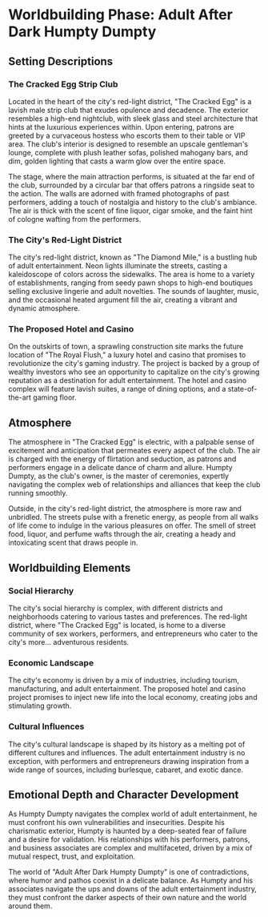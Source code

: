  

# Worldbuilding Phase: Adult After Dark Humpty Dumpty

## Setting Descriptions

### The Cracked Egg Strip Club

Located in the heart of the city's red-light district, "The Cracked Egg" is a lavish male strip club that exudes opulence and decadence. The exterior resembles a high-end nightclub, with sleek glass and steel architecture that hints at the luxurious experiences within. Upon entering, patrons are greeted by a curvaceous hostess who escorts them to their table or VIP area. The club's interior is designed to resemble an upscale gentleman's lounge, complete with plush leather sofas, polished mahogany bars, and dim, golden lighting that casts a warm glow over the entire space.

The stage, where the main attraction performs, is situated at the far end of the club, surrounded by a circular bar that offers patrons a ringside seat to the action. The walls are adorned with framed photographs of past performers, adding a touch of nostalgia and history to the club's ambiance. The air is thick with the scent of fine liquor, cigar smoke, and the faint hint of cologne wafting from the performers.

### The City's Red-Light District

The city's red-light district, known as "The Diamond Mile," is a bustling hub of adult entertainment. Neon lights illuminate the streets, casting a kaleidoscope of colors across the sidewalks. The area is home to a variety of establishments, ranging from seedy pawn shops to high-end boutiques selling exclusive lingerie and adult novelties. The sounds of laughter, music, and the occasional heated argument fill the air, creating a vibrant and dynamic atmosphere.

### The Proposed Hotel and Casino

On the outskirts of town, a sprawling construction site marks the future location of "The Royal Flush," a luxury hotel and casino that promises to revolutionize the city's gaming industry. The project is backed by a group of wealthy investors who see an opportunity to capitalize on the city's growing reputation as a destination for adult entertainment. The hotel and casino complex will feature lavish suites, a range of dining options, and a state-of-the-art gaming floor.

## Atmosphere

The atmosphere in "The Cracked Egg" is electric, with a palpable sense of excitement and anticipation that permeates every aspect of the club. The air is charged with the energy of flirtation and seduction, as patrons and performers engage in a delicate dance of charm and allure. Humpty Dumpty, as the club's owner, is the master of ceremonies, expertly navigating the complex web of relationships and alliances that keep the club running smoothly.

Outside, in the city's red-light district, the atmosphere is more raw and unbridled. The streets pulse with a frenetic energy, as people from all walks of life come to indulge in the various pleasures on offer. The smell of street food, liquor, and perfume wafts through the air, creating a heady and intoxicating scent that draws people in.

## Worldbuilding Elements

### Social Hierarchy

The city's social hierarchy is complex, with different districts and neighborhoods catering to various tastes and preferences. The red-light district, where "The Cracked Egg" is located, is home to a diverse community of sex workers, performers, and entrepreneurs who cater to the city's more... adventurous residents.

### Economic Landscape

The city's economy is driven by a mix of industries, including tourism, manufacturing, and adult entertainment. The proposed hotel and casino project promises to inject new life into the local economy, creating jobs and stimulating growth.

### Cultural Influences

The city's cultural landscape is shaped by its history as a melting pot of different cultures and influences. The adult entertainment industry is no exception, with performers and entrepreneurs drawing inspiration from a wide range of sources, including burlesque, cabaret, and exotic dance.

## Emotional Depth and Character Development

As Humpty Dumpty navigates the complex world of adult entertainment, he must confront his own vulnerabilities and insecurities. Despite his charismatic exterior, Humpty is haunted by a deep-seated fear of failure and a desire for validation. His relationships with his performers, patrons, and business associates are complex and multifaceted, driven by a mix of mutual respect, trust, and exploitation.

The world of "Adult After Dark Humpty Dumpty" is one of contradictions, where humor and pathos coexist in a delicate balance. As Humpty and his associates navigate the ups and downs of the adult entertainment industry, they must confront the darker aspects of their own nature and the world around them.